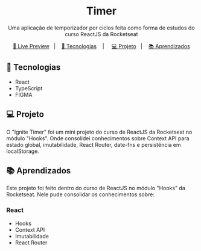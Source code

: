 <h1 align="center"> Timer </h1>

<p align="center">
Uma aplicação de temporizador por ciclos feita como forma de estudos do curso ReactJS da Rocketseat
</p>

<p align="center">
<a href="">🔗 Live Preview</a>&nbsp;&nbsp;&nbsp;|&nbsp;&nbsp;&nbsp;
<a href="#-tecnologias">🚀 Tecnologias</a>&nbsp;&nbsp;&nbsp; |&nbsp;&nbsp;&nbsp;&nbsp;
<a href="#-projeto">💻 Projeto</a>&nbsp;&nbsp;&nbsp;|&nbsp;&nbsp;&nbsp;
<a href="#-aprendizados">📚 Aprendizados</a>
</p>

## 🚀 Tecnologias

- React
- TypeScript
- FIGMA

## 💻 Projeto

O "Ignite Timer" foi um mini projeto do curso de ReactJS da Rocketseat no módulo "Hooks". Onde consolidei conhecimentos sobre Context API para estado global, imutabilidade, React Router, date-fns e persistência em localStorage.

## 📚 Aprendizados

Este projeto foi feito dentro do curso de ReactJS no módulo "Hooks" da Rocketseat. Nele pude consolidar os conhecimentos sobre:

### React
- Hooks
- Context API
- Imutabilidade
- React Router
